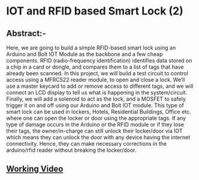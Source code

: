 # IOT and RFID based Smart Lock (2)

## Abstract:-

Here, we are going to build a simple RFID-based smart lock using an Arduino and Bolt IOT Module as the backbone and a few cheap components.
RFID (radio-frequency identification) identifies data stored on a chip in a card or dongle, and compares them to a list of tags that have already been scanned.
In this project, we will build a test circuit to control access using a MFRC522 reader module, to open and close a lock. We’ll use a master keycard to add or remove access to different tags, and we will connect an LCD display  to tell us what is happening in the system/circuit. Finally, we will add a solenoid to act as the lock, and a MOSFET to safely trigger it on and off using our Arduino and Bolt  IOT module.
This type of smart lock can be used in lockers, Hotels, Residential Buildings, Office etc. where one can open the locker or door using the appropriate tags. If any type of damage occurs in the Arduino or the RFID module or if they lose their tags, the owner/in-charge can still unlock their locker/door via IOT which means they can unlock the door with any device having the internet connectivity. Hence, they can make necessary corrections in the arduino/rfid reader without breaking the locker/door.

## [Working Video](https://youtu.be/CmtcQSM32Zg)
